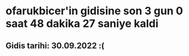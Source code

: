 # ofarukbicer'in gidisine son 3 gun 0 saat 48 dakika 27 saniye kaldi

## Gidis tarihi: 30.09.2022 :(